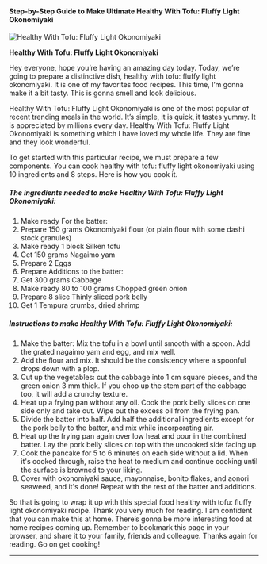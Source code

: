             

#### Step-by-Step Guide to Make Ultimate Healthy With Tofu: Fluffy Light Okonomiyaki

![Healthy With Tofu: Fluffy Light Okonomiyaki](https://img-global.cpcdn.com/recipes/5401080828526592/751x532cq70/healthy-with-tofu-fluffy-light-okonomiyaki-recipe-main-photo.jpg)

**Healthy With Tofu: Fluffy Light Okonomiyaki**

Hey everyone, hope you’re having an amazing day today. Today, we’re going to prepare a distinctive dish, healthy with tofu: fluffy light okonomiyaki. It is one of my favorites food recipes. This time, I’m gonna make it a bit tasty. This is gonna smell and look delicious.

Healthy With Tofu: Fluffy Light Okonomiyaki is one of the most popular of recent trending meals in the world. It’s simple, it is quick, it tastes yummy. It is appreciated by millions every day. Healthy With Tofu: Fluffy Light Okonomiyaki is something which I have loved my whole life. They are fine and they look wonderful.

To get started with this particular recipe, we must prepare a few components. You can cook healthy with tofu: fluffy light okonomiyaki using 10 ingredients and 8 steps. Here is how you cook it.

##### The ingredients needed to make Healthy With Tofu: Fluffy Light Okonomiyaki:

1.  Make ready For the batter:
2.  Prepare 150 grams Okonomiyaki flour (or plain flour with some dashi stock granules)
3.  Make ready 1 block Silken tofu
4.  Get 150 grams Nagaimo yam
5.  Prepare 2 Eggs
6.  Prepare Additions to the batter:
7.  Get 300 grams Cabbage
8.  Make ready 80 to 100 grams Chopped green onion
9.  Prepare 8 slice Thinly sliced pork belly
10.  Get 1 Tempura crumbs, dried shrimp

##### Instructions to make Healthy With Tofu: Fluffy Light Okonomiyaki:

1.  Make the batter: Mix the tofu in a bowl until smooth with a spoon. Add the grated nagaimo yam and egg, and mix well.
2.  Add the flour and mix. It should be the consistency where a spoonful drops down with a plop.
3.  Cut up the vegetables: cut the cabbage into 1 cm square pieces, and the green onion 3 mm thick. If you chop up the stem part of the cabbage too, it will add a crunchy texture.
4.  Heat up a frying pan without any oil. Cook the pork belly slices on one side only and take out. Wipe out the excess oil from the frying pan.
5.  Divide the batter into half. Add half the additional ingredients except for the pork belly to the batter, and mix while incorporating air.
6.  Heat up the frying pan again over low heat and pour in the combined batter. Lay the pork belly slices on top with the uncooked side facing up.
7.  Cook the pancake for 5 to 6 minutes on each side without a lid. When it's cooked through, raise the heat to medium and continue cooking until the surface is browned to your liking.
8.  Cover with okonomiyaki sauce, mayonnaise, bonito flakes, and aonori seaweed, and it's done! Repeat with the rest of the batter and additions.

So that is going to wrap it up with this special food healthy with tofu: fluffy light okonomiyaki recipe. Thank you very much for reading. I am confident that you can make this at home. There’s gonna be more interesting food at home recipes coming up. Remember to bookmark this page in your browser, and share it to your family, friends and colleague. Thanks again for reading. Go on get cooking!

* * *